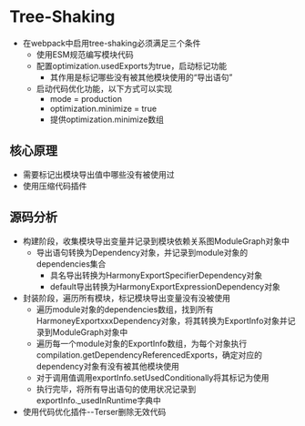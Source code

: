 # Tree-Shaking
- 在webpack中启用tree-shaking必须满足三个条件
  - 使用ESM规范编写模块代码
  - 配置optimization.usedExports为true，启动标记功能
    - 其作用是标记哪些没有被其他模块使用的“导出语句”
  - 启动代码优化功能，以下方式可以实现
    - mode = production
    - optimization.minimize = true
    - 提供optimization.minimize数组

## 核心原理
- 需要标记出模块导出值中哪些没有被使用过
- 使用压缩代码插件

## 源码分析
- 构建阶段，收集模块导出变量并记录到模块依赖关系图ModuleGraph对象中
  - 导出语句转换为Dependency对象，并记录到module对象的dependencies集合
    - 具名导出转换为HarmonyExportSpecifierDependency对象
    - default导出转换为HarmonyExportExpressionDependency对象
- 封装阶段，遍历所有模块，标记模块导出变量没有没被使用
  - 遍历module对象的dependencies数组，找到所有HarmoneyExportxxxDependency对象，将其转换为ExportInfo对象并记录到ModuleGraph对象中
  - 遍历每一个module对象的ExportInfo数组，为每个对象执行compilation.getDependencyReferencedExports，确定对应的dependency对象有没有被其他模块使用
  - 对于调用值调用exportInfo.setUsedConditionally将其标记为使用
  - 执行完毕，将所有导出语句的使用状况记录到exportInfo._usedInRuntime字典中
- 使用代码优化插件--Terser删除无效代码